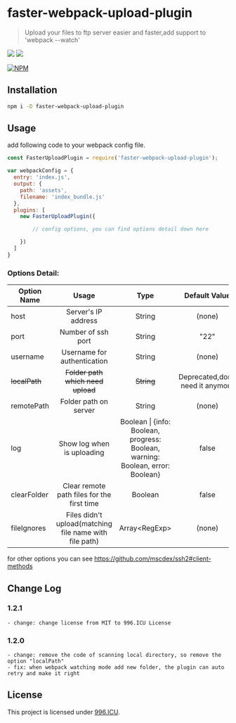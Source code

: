 # faster-webpack-upload-plugin
> Upload your files to ftp server easier and faster,add support to 'webpack --watch'

![](https://img.shields.io/npm/v/faster-webpack-upload-plugin.svg)
![](https://img.shields.io/npm/l/faster-webpack-upload-plugin.svg)

[![NPM](https://nodei.co/npm/faster-webpack-upload-plugin.png)](https://nodei.co/npm/faster-webpack-upload-plugin/)

## Installation
```bash
npm i -D faster-webpack-upload-plugin
```

## Usage
add following code to your webpack config file.
```javascript
const FasterUploadPlugin = require('faster-webpack-upload-plugin');

var webpackConfig = {
  entry: 'index.js',
  output: {
    path: 'assets',
    filename: 'index_bundle.js'
  },
  plugins: [
    new FasterUploadPlugin({

        // config options, you can find options detail down here

    })
  ]
}

```
### Options Detail:

Option Name|Usage|Type|Default Value
---|:--:|:--:|:-:
host|Server's IP address|String|(none)
port|Number of ssh port| String | "22"
username|Username for authentication|String|(none)
~~localPath~~|~~Folder path which need upload~~|~~String~~|Deprecated,don't need it anymore
remotePath|Folder path on server|String|(none)
log|Show log when is uploading|Boolean \| {info: Boolean, progress: Boolean, warning: Boolean, error: Boolean}|false
clearFolder|Clear remote path files for the first time|Boolean|false
fileIgnores|Files didn't upload(matching file name with file path)|Array\<RegExp\>|(none)

for other options you can see  https://github.com/mscdex/ssh2#client-methods

## Change Log

### 1.2.1
```
- change: change license from MIT to 996.ICU License
```

### 1.2.0
```
- change: remove the code of scanning local directory, so remove the option "localPath"
- fix: when webpack watching mode add new folder, the plugin can auto retry and make it right
```
## License
This project is licensed under [996.ICU](https://github.com/996icu/996.ICU/blob/master/LICENSE).
